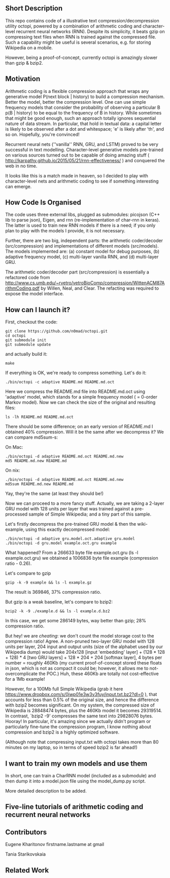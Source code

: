 ## Short Description

This repo contains code of a illustrative text compression/decompression utility octopi, powered by a combination of arithmetic coding and character-level recurrent neural networks (RNN). Despite its simplicity, it beats gzip on compressing text files when RNN is trained against the compressed file. Such a capability might be useful is several scenarios, e.g. for storing Wikipedia on a mobile.

However, being a proof-of-concept, currently octopi is amazingly slower than gzip & bzip2.

## Motivation

Arithmetic coding is a flexible compression approach that wraps any generative model P(next block | history) to build a compression mechanism. Better the model, better the compression level. One can use simple frequency models that consider the probability of observing a particular B p(B | history) to be equal to the frequency of B in history. While sometimes that might be good enough,  such an approach totally ignores sequential nature of data stream. In particular, that hold in textual data: a capital letter is likely to be observed after a dot and whitespace; 'e' is likely after 'th', and so on. Hopefully, you're convinced!

Recurrent neural nets (''vanilla'' RNN, GRU, and LSTM) proved to be very successful in text modelling. Character-level generative models pre-trained on various sources turned out to be capable of doing amazing stuff ( http://karpathy.github.io/2015/05/21/rnn-effectiveness/ ) and conquered the web in no time.

It looks like this is a match made in heaven, so I decided to play with character-level nets and arithmetic coding to see if something interesting can emerge.


## How Code Is Organised

The code uses three external libs, plugged as submodules: picojson (C++ lib to parse json), Eigen, and rnn (re-implementation of char-rnn in keras). The latter is used to train new RNN models if there is a need; if you only plan to play with the models I provide, it is not necessary.

Further, there are two big, independent parts: the arithmetic coder/decoder (src/compression) and implementations of different models (src/models). The models implemented are: (a) constant model for debug purposes, (b) adaptive frequency model, (c) multi-layer vanilla RNN, and (d) multi-layer GRU.

The arithmetic coder/decoder part (src/compression) is essentially a refactored code from http://www.cs.umb.edu/~rvetro/vetroBioComp/compression/WittenACM87ArithmCoding.pdf by Willen, Neal, and Clear. The refacting was required to expose the model interface.

## How can I launch it?
First, checkout the code:

```
git clone https://github.com/n0mad/octopi.git
cd octopi
git submodule init
git submodule update
```
and actually build it:
```
make
```

If everything is OK, we're ready to compress something. Let's do it:
```
./bin/octopi -c adaptive README.md README.md.oct
```
Here we compress the README.md file into README.md.oct using 'adaptive' model, which stands for a simple frequency model ( = 0-order Markov model). Now we can check the size of the original and resulting files:
```
ls -lh README.md README.md.oct
```
There should be some difference; on an early version of README.md I obtained 40% compression. Will it be the same after we decompress it? We can compare md5sum-s:

On Mac:
```
./bin/octopi -d adaptive README.md.oct README.md.new
md5 README.md.new README.md
```
On nix:
```
./bin/octopi -d adaptive README.md.oct README.md.new
md5sum README.md.new README.md
```
Yay, they're the same (at least they should be!)

Now we can proceed to a more fancy stuff. Actually, we are taking a 2-layer GRU model with 128 units per layer that was trained against a pre-processed sample of Simple Wikipedia; and a tiny part of this sample.

Let's firstly decompress the pre-trained GRU model & then the wiki-example, using this exactly decompressed model:
```
./bin/octopi -d adaptive gru.model.oct.adaptive gru.model
./bin/octopi -d gru.model example.oct.gru example
```

What happened? From a 266633 byte file example.oct.gru (ls -l example.oct.gru) we obtained a 1006836 byte file example (compression ratio - 0.26). 

Let's compare to gzip
```
gzip -k -9 example && ls -l example.gz
```
The result is 369846, 37% compression ratio.

But gzip is a weak baseline, let's compare to bzip2:
```
bzip2 -k -9 ./example.d && ls -l example.d.bz2
```
In this case, we get some 286149 bytes, way better than gzip; 28% compression ratio.

But hey! we are *cheating*: we don't count the model storage cost to the compression ratio! Agree. A non-pruned two-layer GRU model with 128 units per layer, 204 input and output units (size of the alphabet used by our Wikipedia dump) would take 204x128 [input 'embedding' layer] + (128 * 128 + 128) * 4 [two GRU layers] + 128 * 204 + 204 [softmax layer], 4 bytes per number = roughly 460Kb (my current proof-of-concept stored these floats in json, which is not as compact it could be; however, it allows me to not-overcomplicate the POC.)
Huh, these 460Kb are totally not cost-effective for a 1Mb example! 

However, for a 100Mb full Simple Wikipedia (grab it here https://www.dropbox.com/s/0jwp01e3w3v3fuy/input.txt.bz2?dl=0 ), that accounts for less than 0.5% of the original size, and hence the difference with bzip2 becomes significant. On my system, the compressed size of Wikipedia is 28848474 bytes, plus the 460Kb model it becomes 29319514. In contrast, `bzip2 -9' compresses the same text into 29828076 bytes. Hooray! In particular, it's amazing since we actually didn't program or particularly fine-tune the compression program, I know nothing about compression and bzip2 is a highly optimized software.

(Although note that compressing input.txt with octopi takes more than 80 minutes on my laptop, so in terms of speed bzip2 is far ahead!)

## I want to train my own models and use them
In short, one can train a CharRNN model (included as a submodule) and then dump it into a model.json file using the model_dump.py script.

More detailed description to be added.


## Five-line tutorials of arithmetic coding and recurrent neural networks

## Contributors
Eugene Kharitonov firstname.lastname at gmail

Tania Starikovskaia


## Related Work
